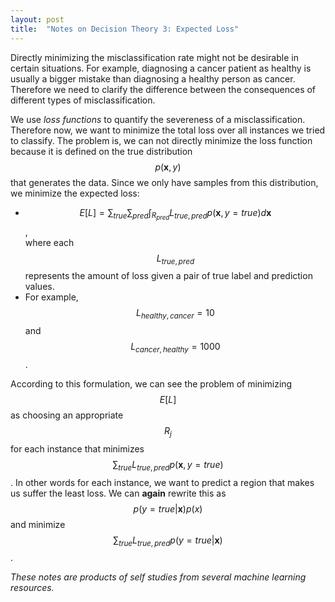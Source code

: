 ```yaml
---
layout: post
title:  "Notes on Decision Theory 3: Expected Loss"
---
```

Directly minimizing the misclassification rate might not be desirable in certain situations. For example, diagnosing a cancer patient as healthy is usually a bigger mistake than diagnosing a healthy person as cancer. Therefore we need to clarify the difference between the consequences of different types of misclassification.

We use *loss functions* to quantify the severeness of a misclassification. Therefore now, we want to minimize the total loss over all instances we tried to classify. The problem is, we can not directly minimize the loss function because it is defined on the true distribution $$p(\mathbf{x}, y)$$ that generates the data. Since we only have samples from this distribution, we minimize the expected loss:
- $$E[L] = \sum_{true}\sum_{pred}\int_{R_{pred}}L_{true,pred}p(\mathbf{x},y=true)d\mathbf{x}$$,  
where each $$L_{true,pred}$$ represents the amount of loss given a pair of true label and prediction values.
- For example, $$L_{healthy,cancer} = 10$$ and $$L_{cancer,healthy} = 1000$$.  

According to this formulation, we can see the problem of minimizing $$E[L]$$ as choosing an appropriate $$R_{j}$$ for each instance that minimizes $$\sum_{true} L_{true,pred}p(\mathbf{x}, y=true)$$. In other words for each instance, we want to predict a region that makes us suffer the least loss. We can **again** rewrite this as $$p(y=true \vert \mathbf{x})p(x)$$ and minimize $$\sum_{true}L_{true,pred}p(y=true \vert \mathbf{x})$$.

*These notes are products of self studies from several machine learning resources.*

